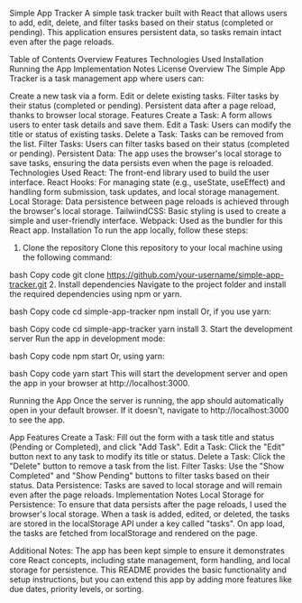 Simple App Tracker
A simple task tracker built with React that allows users to add, edit, delete, and filter tasks based on their status (completed or pending). This application ensures persistent data, so tasks remain intact even after the page reloads.

Table of Contents
Overview
Features
Technologies Used
Installation
Running the App
Implementation Notes
License
Overview
The Simple App Tracker is a task management app where users can:

Create a new task via a form.
Edit or delete existing tasks.
Filter tasks by their status (completed or pending).
Persistent data after a page reload, thanks to browser local storage.
Features
Create a Task: A form allows users to enter task details and save them.
Edit a Task: Users can modify the title or status of existing tasks.
Delete a Task: Tasks can be removed from the list.
Filter Tasks: Users can filter tasks based on their status (completed or pending).
Persistent Data: The app uses the browser's local storage to save tasks, ensuring the data persists even when the page is reloaded.
Technologies Used
React: The front-end library used to build the user interface.
React Hooks: For managing state (e.g., useState, useEffect) and handling form submission, task updates, and local storage management.
Local Storage: Data persistence between page reloads is achieved through the browser's local storage.
TailwiindCSS: Basic styling is used to create a simple and user-friendly interface.
Webpack: Used as the bundler for this React app.
Installation
To run the app locally, follow these steps:

1. Clone the repository
Clone this repository to your local machine using the following command:

bash
Copy code
git clone https://github.com/your-username/simple-app-tracker.git
2. Install dependencies
Navigate to the project folder and install the required dependencies using npm or yarn.

bash
Copy code
cd simple-app-tracker
npm install
Or, if you use yarn:

bash
Copy code
cd simple-app-tracker
yarn install
3. Start the development server
Run the app in development mode:

bash
Copy code
npm start
Or, using yarn:

bash
Copy code
yarn start
This will start the development server and open the app in your browser at http://localhost:3000.

Running the App
Once the server is running, the app should automatically open in your default browser. If it doesn't, navigate to http://localhost:3000 to see the app.

App Features
Create a Task: Fill out the form with a task title and status (Pending or Completed), and click "Add Task".
Edit a Task: Click the "Edit" button next to any task to modify its title or status.
Delete a Task: Click the "Delete" button to remove a task from the list.
Filter Tasks: Use the "Show Completed" and "Show Pending" buttons to filter tasks based on their status.
Data Persistence: Tasks are saved to local storage and will remain even after the page reloads.
Implementation Notes
Local Storage for Persistence:
To ensure that data persists after the page reloads, I used the browser's local storage. When a task is added, edited, or deleted, the tasks are stored in the localStorage API under a key called "tasks". On app load, the tasks are fetched from localStorage and rendered on the page.


Additional Notes:
The app has been kept simple to ensure it demonstrates core React concepts, including state management, form handling, and local storage for persistence.
This README provides the basic functionality and setup instructions, but you can extend this app by adding more features like due dates, priority levels, or sorting.
